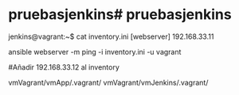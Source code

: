 # pruebasjenkins# pruebasjenkins
jenkins@vagrant:~$ cat inventory.ini
[webserver]
192.168.33.11

ansible webserver -m ping -i inventory.ini -u vagrant

#Añadir 192.168.33.12 al inventory

vmVagrant/vmApp/.vagrant/
vmVagrant/vmJenkins/.vagrant/


